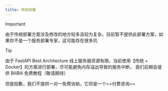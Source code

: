 ```yaml
---
title: 传统部署
---
```


> [!IMPORTANT]
> 由于传统部署方案涉及修改的地方较多且较为复杂，目前暂不提供此部署方案，如果你不是一个服务部署专家，这可能存在很多坑

> [!TIP]
> 由于 FastAPI Best Architecture 线上服务器资源有限，当前使用【传统 + Docker】的方案进行部署，尽可能避免内存溢出导致的服务中断，
> 我们后期会提供 BiliBili 免费教程（敬请期待）
> 
> 但是抱歉，我们不提供一对一免费协助，它将是一个==付费咨询==
